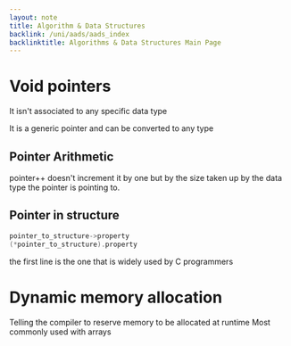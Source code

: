 ```yaml
---
layout: note
title: Algorithm & Data Structures
backlink: /uni/aads/aads_index
backlinktitle: Algorithms & Data Structures Main Page
---
```


# Void pointers #

It isn't associated to any specific data type

It is a generic pointer and can be converted to any type

## Pointer Arithmetic ##

pointer++ doesn't increment it by one but by the size taken up by the data
type the pointer is pointing to.

## Pointer in structure ##

```c
pointer_to_structure->property
(*pointer_to_structure).property
```

the first line is the one that is widely used by C programmers

# Dynamic memory allocation #

Telling the compiler to reserve memory to be allocated at runtime
Most commonly used with arrays
